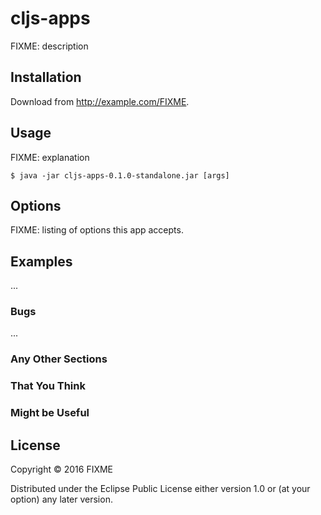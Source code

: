 # cljs-apps

FIXME: description

## Installation

Download from http://example.com/FIXME.

## Usage

FIXME: explanation

    $ java -jar cljs-apps-0.1.0-standalone.jar [args]

## Options

FIXME: listing of options this app accepts.

## Examples

...

### Bugs

...

### Any Other Sections
### That You Think
### Might be Useful

## License

Copyright © 2016 FIXME

Distributed under the Eclipse Public License either version 1.0 or (at
your option) any later version.
